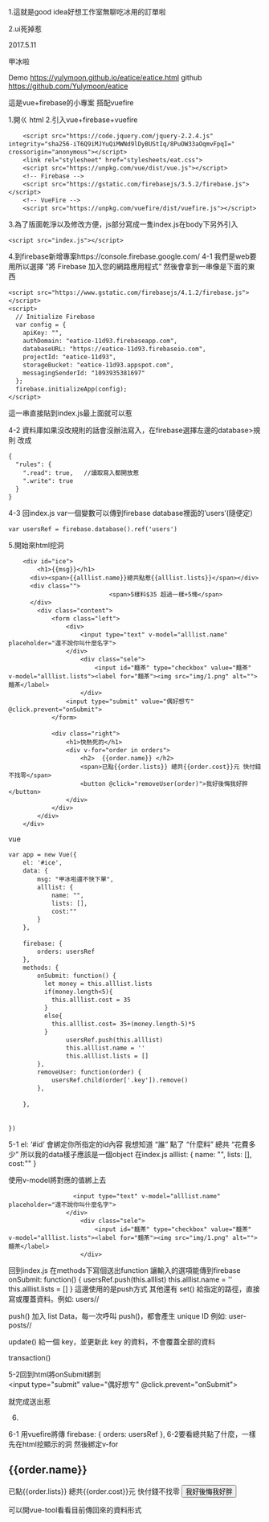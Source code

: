 1.這就是good idea好想工作室無聊吃冰用的訂單啦

2.ui死掉惹

2017.5.11

甲冰啦

Demo https://yulymoon.github.io/eatice/eatice.html
github https://github.com/Yulymoon/eatice

這是vue+firebase的小專案 搭配vuefire

1.開ㄍ html
2.引入vue+firebase+vuefire

        <script src="https://code.jquery.com/jquery-2.2.4.js" integrity="sha256-iT6Q9iMJYuQiMWNd9lDyBUStIq/8PuOW33aOqmvFpqI=" crossorigin="anonymous"></script>
        <link rel="stylesheet" href="stylesheets/eat.css">
        <script src="https://unpkg.com/vue/dist/vue.js"></script>
        <!-- Firebase -->
        <script src="https://gstatic.com/firebasejs/3.5.2/firebase.js"></script>
        <!-- VueFire -->
        <script src="https://unpkg.com/vuefire/dist/vuefire.js"></script>   

3.為了版面乾淨以及修改方便，js部分寫成一隻index.js在body下另外引入

    <script src="index.js"></script>

4.到firebase新增專案https://console.firebase.google.com/
   4-1 我們是web要用所以選擇 ”將 Firebase 加入您的網路應用程式“ 然後會拿到一串像是下面的東西

    <script src="https://www.gstatic.com/firebasejs/4.1.2/firebase.js"></script>
    <script>
      // Initialize Firebase
      var config = {
        apiKey: "",
        authDomain: "eatice-11d93.firebaseapp.com",
        databaseURL: "https://eatice-11d93.firebaseio.com",
        projectId: "eatice-11d93",
        storageBucket: "eatice-11d93.appspot.com",
        messagingSenderId: "1093935381697"
      };
      firebase.initializeApp(config);
    </script>       

  這一串直接貼到index.js最上面就可以惹

  4-2 資料庫如果沒改規則的話會沒辦法寫入，在firebase選擇左邊的database>規則 改成

    {
      "rules": {
        ".read": true,   //讀取寫入都開放惹
        ".write": true
      }
    }

 4-3 回index.js  var一個變數可以傳到firebase database裡面的’users’(隨便定）

    var usersRef = firebase.database().ref('users')

5.開始來html挖洞

        <div id="ice">
            <h1>{{msg}}</h1>
          <div><span>{{alllist.name}}總共點惹{{alllist.lists}}</span></div>
          <div class="">
                                <span>5樣料$35 超過一樣+5塊</span>
          </div>
            <div class="content">
                <form class="left">
                    <div>
                        <input type="text" v-model="alllist.name" placeholder="還不說你叫什麼名字">
                    </div>
                        <div class="sele">
                            <input id="麵茶" type="checkbox" value="麵茶" v-model="alllist.lists"><label for="麵茶"><img src="img/1.png" alt="">麵茶</label>
                        </div>
                    <input type="submit" value="偶好想ㄘ" @click.prevent="onSubmit">
                </form>

                <div class="right">
                    <h1>快熱死的</h1>
                    <div v-for="order in orders">
                        <h2>  {{order.name}} </h2>
                        <span>已點{{order.lists}} 總共{{order.cost}}元 快付錢不找零</span>
                        <button @click="removeUser(order)">我好後悔我好胖</button>
                    </div>
                </div>
            </div>
        </div>     

vue

    var app = new Vue({
        el: '#ice',
        data: {
            msg: "甲冰啦還不快下單",
            alllist: {
                name: "",
                lists: [],
                cost:""
            }
        },

        firebase: {
            orders: usersRef
        },
        methods: {
            onSubmit: function() {
              let money = this.alllist.lists
              if(money.length<5){
                this.alllist.cost = 35
              }
              else{
                this.alllist.cost= 35+(money.length-5)*5
              }
                    usersRef.push(this.alllist)
                    this.alllist.name = ''
                    this.alllist.lists = []
            },
            removeUser: function(order) {
                usersRef.child(order['.key']).remove()
            },

        },


    })

5-1 el: ‘#id’ 會綁定你所指定的id內容
      我想知道 “誰” 點了 “什麼料” 總共 “花費多少”
      所以我的data樣子應該是一個object
      在index.js
            alllist: {
                name: "",
                lists: [],
                cost:""
            }      

使用v-model將對應的值綁上去

                      <input type="text" v-model="alllist.name" placeholder="還不說你叫什麼名字">
                    </div>
                        <div class="sele">
                            <input id="麵茶" type="checkbox" value="麵茶" v-model="alllist.lists"><label for="麵茶"><img src="img/1.png" alt="">麵茶</label>
                        </div>

回到index.js 在methods下寫個送出function 讓輸入的選項能傳到firebase
onSubmit: function() {
        usersRef.push(this.alllist)
        this.alllist.name = ''
        this.alllist.lists = []
}
這邊使用的是push方式
其他還有
set() 給指定的路徑，直接寫或覆蓋資料。例如: users/<user-id>/<username>

push() 加入 list Data，每一次呼叫 push()，都會產生  unique ID
    例如: user-posts/<user-id>/<unique-post-id>

update() 給一個 key，並更新此 key 的資料，不會覆蓋全部的資料

transaction()

5-2回到html將onSubmit綁到          
  <input type="submit" value="偶好想ㄘ" @click.prevent="onSubmit">

就完成送出惹


6.
6-1 用vuefire將傳
    firebase: {
        orders: usersRef
    },
6-2要看總共點了什麼，一樣先在html挖顯示的洞 然後綁定v-for
<div v-for="order in orders">
    <h2>  {{order.name}} </h2>
    <span>已點{{order.lists}} 總共{{order.cost}}元 快付錢不找零</span>
    <button @click="removeUser(order)">我好後悔我好胖</button>
</div>

可以開vue-tool看看目前傳回來的資料形式
